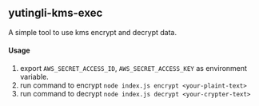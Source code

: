 ## yutingli-kms-exec
A simple tool to use kms encrypt and decrypt data.

#### Usage
1. export `AWS_SECRET_ACCESS_ID`, `AWS_SECRET_ACCESS_KEY` as environment variable.
2. run command to encrypt `node index.js encrypt <your-plaint-text>`
3. run command to decrypt `node index.js decrypt <your-crypter-text>`
